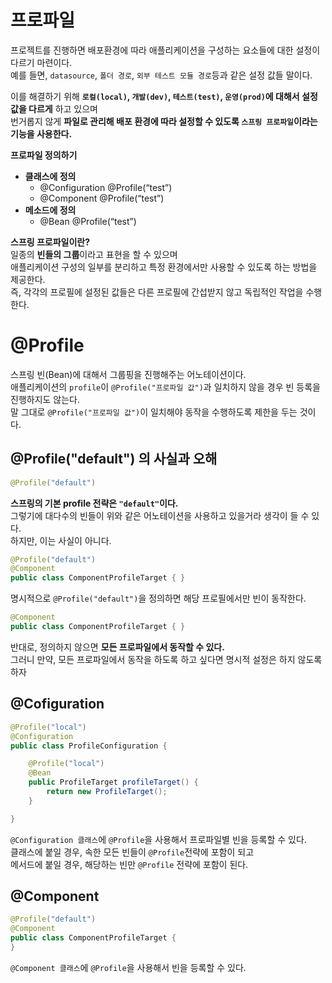프로파일
===================
프로젝트를 진행하면 배포환경에 따라 애플리케이션을 구성하는 요소들에 대한 설정이 다르기 마련이다.        
예를 들면, `datasource`, `폴더 경로`, `외부 테스트 모듈 경로`등과 같은 설정 값들 말이다.         
      
이를 해결하기 위해 **`로컬(local)`, `개발(dev)`, `테스트(test)`, `운영(prod)`에 대해서 설정 값을 다르게** 하고 있으며        
번거롭지 않게 **파일로 관리해 배포 환경에 따라 설정할 수 있도록 `스프링 프로파일`이라는 기능을 사용한다.**    
      
**프로파일 정의하기**    
* **클래스에 정의**
  * @Configuration @Profile(“test”)
  * @Component @Profile(“test”)
* **메소드에 정의**    
  * @Bean @Profile(“test”)
    
**스프링 프로파일이란?**          
일종의 **빈들의 그룹**이라고 표현을 할 수 있으며              
애플리케이션 구성의 일부를 분리하고 특정 환경에서만 사용할 수 있도록 하는 방법을 제공한다.            
즉, 각각의 프로필에 설정된 값들은 다른 프로필에 간섭받지 않고 독립적인 작업을 수행한다.             
        
# @Profile            
스프링 빈(Bean)에 대해서 그룹핑을 진행해주는 어노테이션이다.               
애플리케이션의 `profile`이 `@Profile("프로파일 값")`과 일치하지 않을 경우 빈 등록을 진행하지도 않는다.        
말 그대로 `@Profile("프로파일 값")`이 일치해야 동작을 수행하도록 제한을 두는 것이다.    
  
## @Profile("default") 의 사실과 오해  
```java
@Profile("default")
```   
**스프링의 기본 profile 전략은 `"default"`이다.**      
그렇기에 대다수의 빈들이 위와 같은 어노테이션을 사용하고 있을거라 생각이 들 수 있다.   
하지만, 이는 사실이 아니다.   

```java
@Profile("default")
@Component
public class ComponentProfileTarget { }
```   
명시적으로 `@Profile("default")`을 정의하면 해당 프로필에서만 빈이 동작한다.          
      
```java
@Component
public class ComponentProfileTarget { }
```      
반대로, 정의하지 않으면 **모든 프로파일에서 동작할 수 있다.**      
그러니 만약, 모든 프로파일에서 동작을 하도록 하고 싶다면 명시적 설정은 하지 않도록하자      
  
## @Cofiguration        
```java
@Profile("local")
@Configuration
public class ProfileConfiguration {

    @Profile("local")
    @Bean
    public ProfileTarget profileTarget() {
        return new ProfileTarget();
    }

}
```  
`@Configuration 클래스`에 `@Profile`을 사용해서 프로파일별 빈을 등록할 수 있다.   
클래스에 붙일 경우, 속한 모든 빈들이 `@Profile`전략에 포함이 되고       
메서드에 붙일 경우, 해당하는 빈만 `@Profile` 전략에 포함이 된다.       

## @Component   

```java
@Profile("default")
@Component
public class ComponentProfileTarget {
}
```
`@Component 클래스`에 `@Profile`을 사용해서 빈을 등록할 수 있다.      








